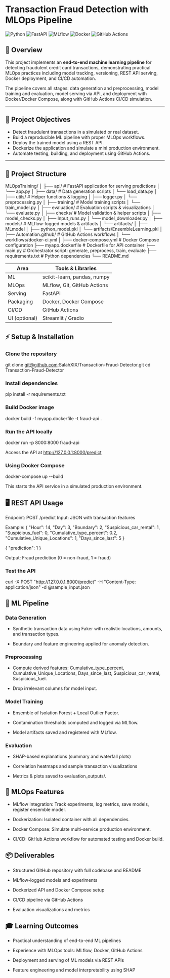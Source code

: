 # Transaction Fraud Detection with MLOps Pipeline

![Python](https://img.shields.io/badge/python-3.9-blue) ![FastAPI](https://img.shields.io/badge/FastAPI-v0.95-brightgreen) ![MLflow](https://img.shields.io/badge/MLflow-v2.8-orange) ![Docker](https://img.shields.io/badge/Docker-20.10-blue) ![GitHub Actions](https://img.shields.io/badge/GitHub_Actions-CI/CD-purple)

## 🚀 Overview
This project implements an **end-to-end machine learning pipeline** for detecting fraudulent credit card transactions, demonstrating practical MLOps practices including model tracking, versioning, REST API serving, Docker deployment, and CI/CD automation.

The pipeline covers all stages: data generation and preprocessing, model training and evaluation, model serving via API, and deployment with Docker/Docker Compose, along with GitHub Actions CI/CD simulation.

---

## 🎯 Project Objectives
- Detect fraudulent transactions in a simulated or real dataset.
- Build a reproducible ML pipeline with proper MLOps workflows.
- Deploy the trained model using a REST API.
- Dockerize the application and simulate a mini production environment.
- Automate testing, building, and deployment using GitHub Actions.

---

## 📂 Project Structure

MLOpsTraining/
│
├── api/                        # FastAPI application for serving predictions
│   └── app.py
│
├── data/                       # Data generation scripts
│   └── load_data.py
│
├── utils/                      # Helper functions & logging
│   ├── logger.py
│   └── preprocessing.py
│
├── training/                   # Model training scripts
│   └── train_model.py
│
├── evaluation/                 # Evaluation scripts & visualizations
│   └── evaluate.py
│
├── checks/                     # Model validation & helper scripts
│   ├── model_checks.py
│   ├── Input_runs.py
│   └── model_downloader.py
│
├── models/                     # MLflow-logged models & artifacts
│   └── artifacts/
│       ├── MLmodel
│       ├── python_model.pkl
│       └── artifacts/EnsembleLearning.pkl
│
├── Automation.github/           # GitHub Actions workflows
│   └── workflows/docker-ci.yml
│
├── docker-compose.yml           # Docker Compose configuration
├── myapp.dockerfile             # Dockerfile for API container
├── main.py                      # Orchestrator script: generate, preprocess, train, evaluate
├── requirements.txt             # Python dependencies
└── README.md


| Area          | Tools & Libraries           |
| ------------- | --------------------------- |
| ML            | scikit-learn, pandas, numpy |
| MLOps         | MLflow, Git, GitHub Actions |
| Serving       | FastAPI                     |
| Packaging     | Docker, Docker Compose      |
| CI/CD         | GitHub Actions              |
| UI (optional) | Streamlit / Gradio          |


## ⚡ Setup & Installation
### Clone the repository

git clone git@github.com:SalahXIX/Transaction-Fraud-Detector.git
cd Transaction-Fraud-Detector

### Install dependencies

pip install -r requirements.txt

### Build Docker image

docker build -f myapp.dockerfile -t fraud-api .

### Run the API locally

docker run -p 8000:8000 fraud-api

Access the API at http://127.0.0.1:8000/predict

### Using Docker Compose

docker-compose up --build

This starts the API service in a simulated production environment.

## 🖥 REST API Usage
Endpoint: POST /predict
Input: JSON with transaction features

Example:
{
  "Hour": 14,
  "Day": 3,
  "Boundary": 2,
  "Suspicious_car_rental": 1,
  "Suspicious_fuel": 0,
  "Cumulative_type_percent": 0.2,
  "Cumulative_Unique_Locations": 1,
  "Days_since_last": 5
}

{
  "prediction": 1
}

Output: Fraud prediction (0 = non-fraud, 1 = fraud)

### Test the API
curl -X POST "http://127.0.0.1:8000/predict" -H "Content-Type: application/json" -d @sample_input.json

## 🧩 ML Pipeline

### Data Generation
  - Synthetic transaction data using Faker with realistic locations, amounts, and transaction types.

  - Boundary and feature engineering applied for anomaly detection.

### Preprocessing
 - Compute derived features: Cumulative_type_percent, Cumulative_Unique_Locations, Days_since_last, Suspicious_car_rental, Suspicious_fuel.

 - Drop irrelevant columns for model input.

### Model Training
 - Ensemble of Isolation Forest + Local Outlier Factor.

 - Contamination thresholds computed and logged via MLflow.

 - Model artifacts saved and registered with MLflow.

### Evaluation
 - SHAP-based explanations (summary and waterfall plots)

 - Correlation heatmaps and sample transaction visualizations

 - Metrics & plots saved to evaluation_outputs/.

## 🔧 MLOps Features

 - MLflow Integration: Track experiments, log metrics, save models, register ensemble model.

 - Dockerization: Isolated container with all dependencies.

 - Docker Compose: Simulate multi-service production environment.

 - CI/CD: GitHub Actions workflow for automated testing and Docker build.

## 📦 Deliverables

 - Structured GitHub repository with full codebase and README

 - MLflow-logged models and experiments

 - Dockerized API and Docker Compose setup

 - CI/CD pipeline via GitHub Actions

 - Evaluation visualizations and metrics


## 🎓 Learning Outcomes
 - Practical understanding of end-to-end ML pipelines

 - Experience with MLOps tools: MLflow, Docker, GitHub Actions

 - Deployment and serving of ML models via REST APIs

 - Feature engineering and model interpretability using SHAP

